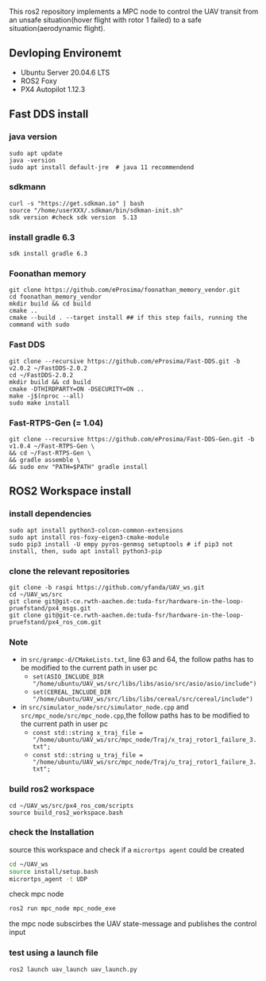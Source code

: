 This ros2 repository implements a MPC node to control the UAV transit from an unsafe situation(hover flight with rotor 1 failed)  to a safe situation(aerodynamic flight).

## Devloping Environemt
- Ubuntu Server 20.04.6 LTS
- ROS2 Foxy
- PX4 Autopilot 1.12.3
## Fast DDS install
### java version 
    sudo apt update
    java -version
    sudo apt install default-jre  # java 11 recommendend
### sdkmann
    curl -s "https://get.sdkman.io" | bash
    source "/home/userXXX/.sdkman/bin/sdkman-init.sh"
    sdk version #check sdk version  5.13
### install gradle 6.3
    sdk install gradle 6.3
### Foonathan memory
    git clone https://github.com/eProsima/foonathan_memory_vendor.git
    cd foonathan_memory_vendor
    mkdir build && cd build
    cmake ..
    cmake --build . --target install ## if this step fails, running the command with sudo

### Fast DDS
    git clone --recursive https://github.com/eProsima/Fast-DDS.git -b v2.0.2 ~/FastDDS-2.0.2
    cd ~/FastDDS-2.0.2
    mkdir build && cd build
    cmake -DTHIRDPARTY=ON -DSECURITY=ON ..
    make -j$(nproc --all)
    sudo make install
### Fast-RTPS-Gen (= 1.04)
    git clone --recursive https://github.com/eProsima/Fast-DDS-Gen.git -b v1.0.4 ~/Fast-RTPS-Gen \
    && cd ~/Fast-RTPS-Gen \
    && gradle assemble \
    && sudo env "PATH=$PATH" gradle install

## ROS2 Workspace install
### install dependencies
    sudo apt install python3-colcon-common-extensions
    sudo apt install ros-foxy-eigen3-cmake-module
    sudo pip3 install -U empy pyros-genmsg setuptools # if pip3 not install, then, sudo apt install python3-pip
### clone the relevant repositories
    git clone -b raspi https://github.com/yfanda/UAV_ws.git
    cd ~/UAV_ws/src
    git clone git@git-ce.rwth-aachen.de:tuda-fsr/hardware-in-the-loop-pruefstand/px4_msgs.git
    git clone git@git-ce.rwth-aachen.de:tuda-fsr/hardware-in-the-loop-pruefstand/px4_ros_com.git
### Note
- in `src/grampc-d/CMakeLists.txt`, line 63 and 64, the follow paths has to be modified to the current path in user pc
  - `set(ASIO_INCLUDE_DIR "/home/ubuntu/UAV_ws/src/libs/libs/asio/src/asio/asio/include")`
  - `set(CEREAL_INCLUDE_DIR "/home/ubuntu/UAV_ws/src/libs/libs/cereal/src/cereal/include")`
- in `src/simulator_node/src/simulator_node.cpp` and `src/mpc_node/src/mpc_node.cpp`,the follow paths has to be modified to the current path in user pc
  - `const std::string x_traj_file = "/home/ubuntu/UAV_ws/src/mpc_node/Traj/x_traj_rotor1_failure_3.txt";`
  - `const std::string u_traj_file = "/home/ubuntu/UAV_ws/src/mpc_node/Traj/u_traj_rotor1_failure_3.txt";`    

### build ros2 workspace    
    cd ~/UAV_ws/src/px4_ros_com/scripts
    source build_ros2_workspace.bash
### check the Installation
source this workspace and check if a `micrortps agent` could be created
```bash
cd ~/UAV_ws
source install/setup.bash
micrortps_agent -t UDP 
```
check mpc node
```bash
ros2 run mpc_node mpc_node_exe 
```
the mpc node subscirbes  the UAV state-message and publishes the control input 

### test using a launch file
```bash
ros2 launch uav_launch uav_launch.py 
```
